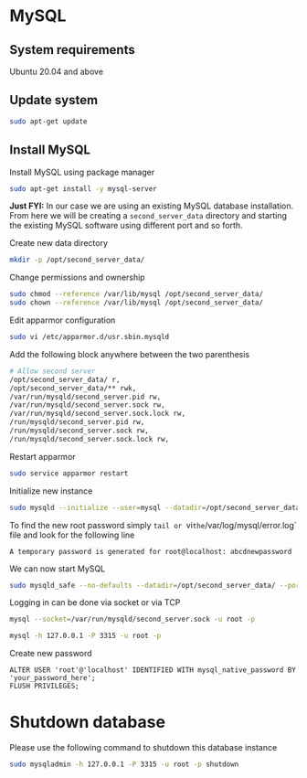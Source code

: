 # MySQL

## System requirements

Ubuntu 20.04 and above

## Update system

```bash
sudo apt-get update
```

## Install MySQL

Install MySQL using package manager

```bash
sudo apt-get install -y mysql-server
```

**Just FYI:** In our case we are using an existing MySQL database installation. From here we will be creating a `second_server_data` directory and starting the existing MySQL software using different port and so forth.

Create new data directory

```bash
mkdir -p /opt/second_server_data/
```

Change permissions and ownership

```bash
sudo chmod --reference /var/lib/mysql /opt/second_server_data/
sudo chown --reference /var/lib/mysql /opt/second_server_data/
```

Edit apparmor configuration

```bash
sudo vi /etc/apparmor.d/usr.sbin.mysqld
```

Add the following block anywhere between the two parenthesis

```bash
# Allow second server
/opt/second_server_data/ r,
/opt/second_server_data/** rwk,
/var/run/mysqld/second_server.pid rw,
/var/run/mysqld/second_server.sock rw,
/var/run/mysqld/second_server.sock.lock rw,
/run/mysqld/second_server.pid rw,
/run/mysqld/second_server.sock rw,
/run/mysqld/second_server.sock.lock rw,
```

Restart apparmor

```bash
sudo service apparmor restart
```

Initialize new instance

```bash
sudo mysqld --initialize --user=mysql --datadir=/opt/second_server_data/
```

To find the new root password simply `tail or `vi` the `/var/log/mysql/error.log` file and look for the following line

```
A temporary password is generated for root@localhost: abcdnewpassword
```

We can now start MySQL

```bash
sudo mysqld_safe --no-defaults --datadir=/opt/second_server_data/ --port=3315 --mysqlx=0 --socket=/var/run/mysqld/second_server.sock &
```

Logging in can be done via socket or via TCP

```bash
mysql --socket=/var/run/mysqld/second_server.sock -u root -p
```

```bash
mysql -h 127.0.0.1 -P 3315 -u root -p
```

Create new password

```mysql
ALTER USER 'root'@'localhost' IDENTIFIED WITH mysql_native_password BY 'your_password_here';
FLUSH PRIVILEGES;
```

# Shutdown database

Please use the following command to shutdown this database instance

```bash
sudo mysqladmin -h 127.0.0.1 -P 3315 -u root -p shutdown
```
